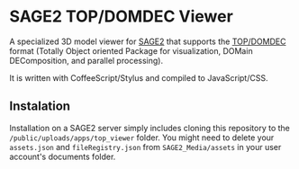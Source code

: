 # SAGE2 TOP/DOMDEC Viewer

A specialized 3D model viewer for [SAGE2](https://bitbucket.org/sage2/sage2) that supports the [TOP/DOMDEC](https://www.nas.nasa.gov/assets/pdf/techreports/1993/rnr-93-011.pdf) format (Totally Object oriented Package for visualization, DOMain DEComposition, and parallel processing).

It is written with CoffeeScript/Stylus and compiled to JavaScript/CSS.

## Instalation

Installation on a SAGE2 server simply includes cloning this repository to the `/public/uploads/apps/top_viewer` folder. You might need to delete your `assets.json` and `fileRegistry.json` from `SAGE2_Media/assets` in your user account's documents folder.
